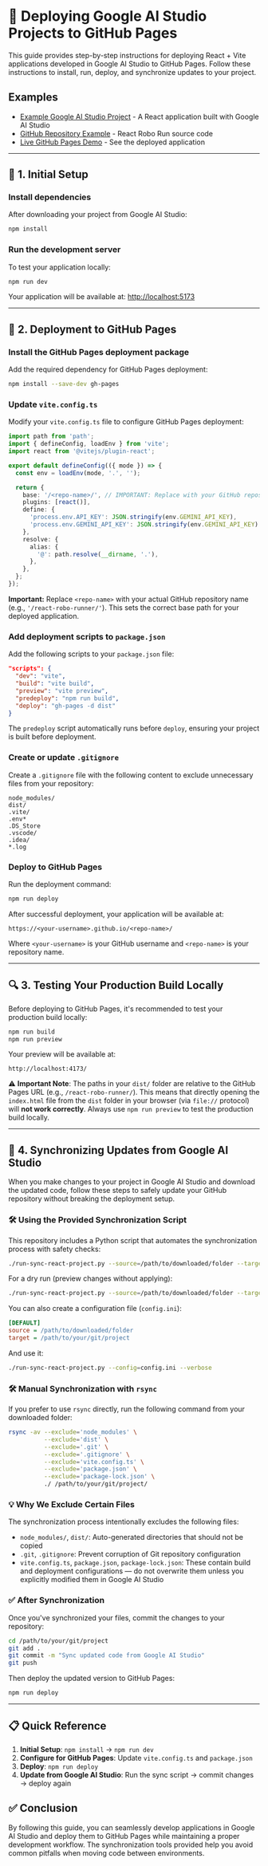 
# 🚀 Deploying Google AI Studio Projects to GitHub Pages

This guide provides step-by-step instructions for deploying React + Vite applications developed in Google AI Studio to GitHub Pages. Follow these instructions to install, run, deploy, and synchronize updates to your project.

## Examples

- [Example Google AI Studio Project](https://aistudio.google.com/app/apps/drive/1k0e6q34-_nZ_XzEbSErVRi9wplEL_OCZ?showPreview=true&resourceKey=) - A React application built with Google AI Studio
- [GitHub Repository Example](https://github.com/ShaiYer/react-robo-runner) - React Robo Run source code
- [Live GitHub Pages Demo](https://shaiyer.github.io/react-robo-runner/) - See the deployed application


---

## 🔧 1. Initial Setup

### Install dependencies

After downloading your project from Google AI Studio:

```bash
npm install
```

### Run the development server

To test your application locally:

```bash
npm run dev
```

Your application will be available at: [http://localhost:5173](http://localhost:5173)

---

## 🚀 2. Deployment to GitHub Pages

### Install the GitHub Pages deployment package

Add the required dependency for GitHub Pages deployment:

```bash
npm install --save-dev gh-pages
```

### Update `vite.config.ts`

Modify your `vite.config.ts` file to configure GitHub Pages deployment:

```ts
import path from 'path';
import { defineConfig, loadEnv } from 'vite';
import react from '@vitejs/plugin-react';

export default defineConfig(({ mode }) => {
  const env = loadEnv(mode, '.', '');

  return {
    base: '/<repo-name>/', // IMPORTANT: Replace with your GitHub repository name
    plugins: [react()],
    define: {
      'process.env.API_KEY': JSON.stringify(env.GEMINI_API_KEY),
      'process.env.GEMINI_API_KEY': JSON.stringify(env.GEMINI_API_KEY)
    },
    resolve: {
      alias: {
        '@': path.resolve(__dirname, '.'),
      },
    },
  };
});
```

**Important:** Replace `<repo-name>` with your actual GitHub repository name (e.g., `'/react-robo-runner/'`). This sets the correct base path for your deployed application.

### Add deployment scripts to `package.json`

Add the following scripts to your `package.json` file:

```json
"scripts": {
  "dev": "vite",
  "build": "vite build",
  "preview": "vite preview",
  "predeploy": "npm run build",
  "deploy": "gh-pages -d dist"
}
```

The `predeploy` script automatically runs before `deploy`, ensuring your project is built before deployment.

### Create or update `.gitignore`

Create a `.gitignore` file with the following content to exclude unnecessary files from your repository:

```gitignore
node_modules/
dist/
.vite/
.env*
.DS_Store
.vscode/
.idea/
*.log
```

### Deploy to GitHub Pages

Run the deployment command:

```bash
npm run deploy
```

After successful deployment, your application will be available at:
```
https://<your-username>.github.io/<repo-name>/
```

Where `<your-username>` is your GitHub username and `<repo-name>` is your repository name.

---

## 🔍 3. Testing Your Production Build Locally

Before deploying to GitHub Pages, it's recommended to test your production build locally:

```bash
npm run build
npm run preview
```

Your preview will be available at:
```
http://localhost:4173/
```

⚠️ **Important Note**: The paths in your `dist/` folder are relative to the GitHub Pages URL (e.g., `/react-robo-runner/`). 
This means that directly opening the `index.html` file from the `dist` folder in your browser (via `file://` protocol) 
will **not work correctly**. Always use `npm run preview` to test the production build locally.

---

## 🔁 4. Synchronizing Updates from Google AI Studio

When you make changes to your project in Google AI Studio and download the updated code, follow these steps to safely update your GitHub repository without breaking the deployment setup.

### 🛠 Using the Provided Synchronization Script

This repository includes a Python script that automates the synchronization process with safety checks:

```bash
./run-sync-react-project.py --source=/path/to/downloaded/folder --target=/path/to/your/git/project --verbose
```

For a dry run (preview changes without applying):
```bash
./run-sync-react-project.py --source=/path/to/downloaded/folder --target=/path/to/your/git/project --dry-run --verbose
```

You can also create a configuration file (`config.ini`):
```ini
[DEFAULT]
source = /path/to/downloaded/folder
target = /path/to/your/git/project
```

And use it:
```bash
./run-sync-react-project.py --config=config.ini --verbose
```

### 🛠 Manual Synchronization with `rsync`

If you prefer to use `rsync` directly, run the following command from your downloaded folder:

```bash
rsync -av --exclude='node_modules' \
          --exclude='dist' \
          --exclude='.git' \
          --exclude='.gitignore' \
          --exclude='vite.config.ts' \
          --exclude='package.json' \
          --exclude='package-lock.json' \
          ./ /path/to/your/git/project/
```

### 💡 Why We Exclude Certain Files

The synchronization process intentionally excludes the following files:

- `node_modules/`, `dist/`: Auto-generated directories that should not be copied
- `.git`, `.gitignore`: Prevent corruption of Git repository configuration
- `vite.config.ts`, `package.json`, `package-lock.json`: These contain build and deployment configurations — do not overwrite them unless you explicitly modified them in Google AI Studio

### ✅ After Synchronization

Once you've synchronized your files, commit the changes to your repository:

```bash
cd /path/to/your/git/project
git add .
git commit -m "Sync updated code from Google AI Studio"
git push
```

Then deploy the updated version to GitHub Pages:

```bash
npm run deploy
```

---

## 📋 Quick Reference

1. **Initial Setup**: `npm install` → `npm run dev`
2. **Configure for GitHub Pages**: Update `vite.config.ts` and `package.json`
3. **Deploy**: `npm run deploy`
4. **Update from Google AI Studio**: Run the sync script → commit changes → deploy again

## ✅ Conclusion

By following this guide, you can seamlessly develop applications in Google AI Studio and deploy them to GitHub Pages while maintaining a proper development workflow. The synchronization tools provided help you avoid common pitfalls when moving code between environments.
